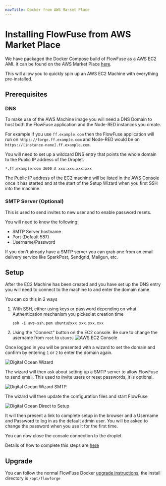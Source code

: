 ```yaml
---
navTitle: Docker from AWS Market Place
---
```


# Installing FlowFuse from AWS Market Place

We have packaged the Docker Compose build of FlowFuse as a AWS EC2 AMI. It can be found on the AWS Market Place [here](https://aws.amazon.com/marketplace/pp/prodview-3ycrknfg67rug).

This will allow you to quickly spin up an AWS EC2 Machine with everything pre-installed.

## Prerequisites

### DNS

To make use of the AWS Machine image you will need a DNS Domain to host both the FlowFuse application and the Node-RED instances you create. 

For example if you use `ff.example.com` then the FlowFuse application will run on `https://forge.ff.example.com` and Node-RED would be on `https://[instance-name].ff.example.com`.

You will need to set up a wildcard DNS entry that points the whole domain to the Public IP address of the Droplet.

```
*.ff.example.com 3600 A xxx.xxx.xxx.xxx
```

The Public IP address of the EC2 machine will be listed in the AWS Console once it has started and at the start of the Setup Wizard when you first SSH into the machine.

### SMTP Server (Optional)

This is used to send invites to new user and to enable password resets.

You will need to know the following:

- SMTP Server hostname
- Port (Default 587)
- Username/Password

If you don't already have a SMTP server you can grab one from an email delivery service like SparkPost, Sendgrid, Mailgun, etc.

## Setup

After the EC2 Machine has been created and you have set up the DNS entry you will need to connect to the machine to and enter the domain name 

You can do this in 2 ways

1. With SSH, either using keys or password depending on what Authentication mechanism you picked at creation time
    ```
    ssh -i aws-ssh.pem ubuntu@xxx.xxx.xxx.xxx
    ```

2. Using the "Connect" button on the EC2 console. Be sure to change the username from `root` to `ubuntu`
     ![AWS EC2 Console](../images/aws-console-connect.png)

Once logged in you will be presented with a wizard to set the domain and confirm by entering `1` or `2` to enter the domain again.

![Digital Ocean Wizard](../images/do-wizard.png)

The wizard will then ask about setting up a SMTP server to allow FlowFuse to send email. This used to invite users or reset passwords, 
it is optional.

![Digital Ocean Wizard SMTP](../images/do-wizard-smtp.png)

The wizard will then update the configuration files and start FlowFuse

![Digital Ocean Direct to Setup](../images/do-direct-to-setup.png)


It will then present a link to complete setup in the browser and a Username and Password to log in as the default admin user. You will be asked to change the password when you use it for the first time.

You can now close the console connection to the droplet.

Details of how to complete this steps are [here](../first-run.md)

## Upgrade

You can follow the normal FlowFuse Docker [upgrade instructions](./README.md#upgrade), the install directory is `/opt/flowforge` 
